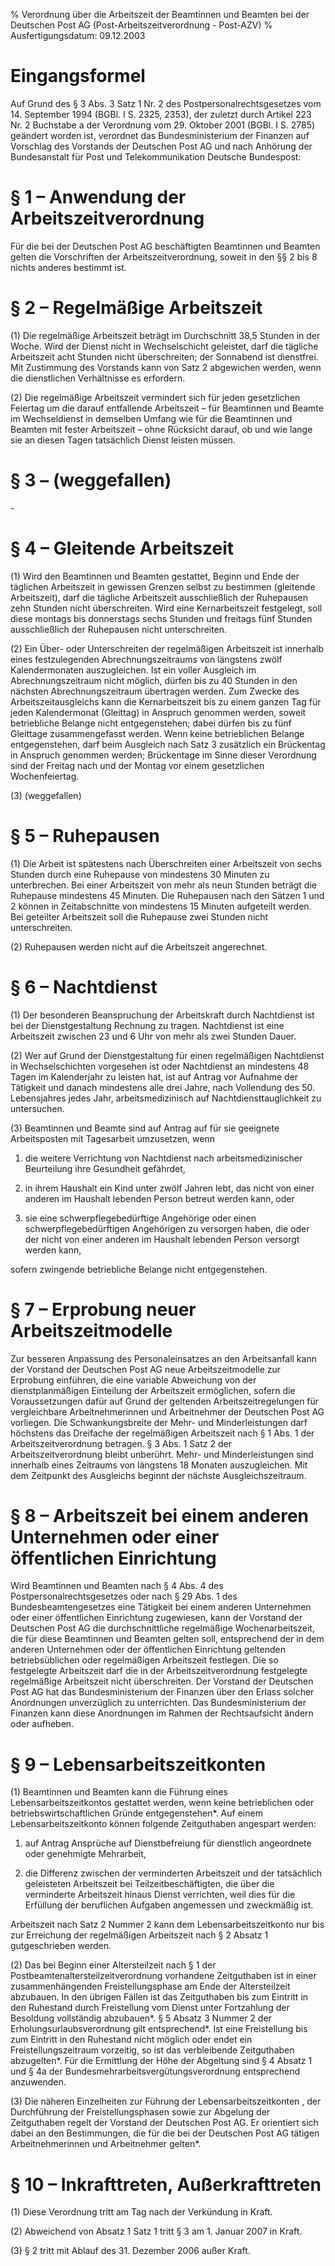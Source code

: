 % Verordnung über die Arbeitszeit der Beamtinnen und Beamten bei der Deutschen Post AG  (Post-Arbeitszeitverordnung - Post-AZV)
% Ausfertigungsdatum: 09.12.2003
 
# Eingangsformel

Auf Grund des § 3 Abs. 3 Satz 1 Nr. 2 des Postpersonalrechtsgesetzes vom 14. September 1994 (BGBl. I S. 2325, 2353), der zuletzt durch Artikel 223 Nr. 2 Buchstabe a der Verordnung vom 29. Oktober 2001 (BGBl. I S. 2785) geändert worden ist, verordnet das Bundesministerium der Finanzen auf Vorschlag des Vorstands der Deutschen Post AG und nach Anhörung der Bundesanstalt für Post und Telekommunikation Deutsche Bundespost:

# § 1 – Anwendung der Arbeitszeitverordnung

Für die bei der Deutschen Post AG beschäftigten Beamtinnen und Beamten gelten die Vorschriften der Arbeitszeitverordnung, soweit in den §§ 2 bis 8 nichts anderes bestimmt ist.

# § 2 – Regelmäßige Arbeitszeit

(1) Die regelmäßige Arbeitszeit beträgt im Durchschnitt 38,5 Stunden in der Woche. Wird der Dienst nicht in Wechselschicht geleistet, darf die tägliche Arbeitszeit acht Stunden nicht überschreiten; der Sonnabend ist dienstfrei. Mit Zustimmung des Vorstands kann von Satz 2 abgewichen werden, wenn die dienstlichen Verhältnisse es erfordern.

(2) Die regelmäßige Arbeitszeit vermindert sich für jeden gesetzlichen Feiertag um die darauf entfallende Arbeitszeit – für Beamtinnen und Beamte im Wechseldienst in demselben Umfang wie für die Beamtinnen und Beamten mit fester Arbeitszeit – ohne Rücksicht darauf, ob und wie lange sie an diesen Tagen tatsächlich Dienst leisten müssen.

# § 3 – (weggefallen)

\-

# § 4 – Gleitende Arbeitszeit

(1) Wird den Beamtinnen und Beamten gestattet, Beginn und Ende der täglichen Arbeitszeit in gewissen Grenzen selbst zu bestimmen (gleitende Arbeitszeit), darf die tägliche Arbeitszeit ausschließlich der Ruhepausen zehn Stunden nicht überschreiten. Wird eine Kernarbeitszeit festgelegt, soll diese montags bis donnerstags sechs Stunden und freitags fünf Stunden ausschließlich der Ruhepausen nicht unterschreiten.

(2) Ein Über- oder Unterschreiten der regelmäßigen Arbeitszeit ist innerhalb eines festzulegenden Abrechnungszeitraums von längstens zwölf Kalendermonaten auszugleichen. Ist ein voller Ausgleich im Abrechnungszeitraum nicht möglich, dürfen bis zu 40 Stunden in den nächsten Abrechnungszeitraum übertragen werden. Zum Zwecke des Arbeitszeitausgleichs kann die Kernarbeitszeit bis zu einem ganzen Tag für jeden Kalendermonat (Gleittag) in Anspruch genommen werden, soweit betriebliche Belange nicht entgegenstehen; dabei dürfen bis zu fünf Gleittage zusammengefasst werden. Wenn keine betrieblichen Belange entgegenstehen, darf beim Ausgleich nach Satz 3 zusätzlich ein Brückentag in Anspruch genommen werden; Brückentage im Sinne dieser Verordnung sind der Freitag nach und der Montag vor einem gesetzlichen Wochenfeiertag.

(3) (weggefallen)

# § 5 – Ruhepausen

(1) Die Arbeit ist spätestens nach Überschreiten einer Arbeitszeit von sechs Stunden durch eine Ruhepause von mindestens 30 Minuten zu unterbrechen. Bei einer Arbeitszeit von mehr als neun Stunden beträgt die Ruhepause mindestens 45 Minuten. Die Ruhepausen nach den Sätzen 1 und 2 können in Zeitabschnitte von mindestens 15 Minuten aufgeteilt werden. Bei geteilter Arbeitszeit soll die Ruhepause zwei Stunden nicht unterschreiten.

(2) Ruhepausen werden nicht auf die Arbeitszeit angerechnet.

# § 6 – Nachtdienst

(1) Der besonderen Beanspruchung der Arbeitskraft durch Nachtdienst ist bei der Dienstgestaltung Rechnung zu tragen. Nachtdienst ist eine Arbeitszeit zwischen 23 und 6 Uhr von mehr als zwei Stunden Dauer.

(2) Wer auf Grund der Dienstgestaltung für einen regelmäßigen Nachtdienst in Wechselschichten vorgesehen ist oder Nachtdienst an mindestens 48 Tagen im Kalenderjahr zu leisten hat, ist auf Antrag vor Aufnahme der Tätigkeit und danach mindestens alle drei Jahre, nach Vollendung des 50. Lebensjahres jedes Jahr, arbeitsmedizinisch auf Nachtdiensttauglichkeit zu untersuchen.

(3) Beamtinnen und Beamte sind auf Antrag auf für sie geeignete Arbeitsposten mit Tagesarbeit umzusetzen, wenn

1. die weitere Verrichtung von Nachtdienst nach arbeitsmedizinischer Beurteilung ihre Gesundheit gefährdet,

2. in ihrem Haushalt ein Kind unter zwölf Jahren lebt, das nicht von einer anderen im Haushalt lebenden Person betreut werden kann, oder

3. sie eine schwerpflegebedürftige Angehörige oder einen schwerpflegebedürftigen Angehörigen zu versorgen haben, die oder der nicht von einer anderen im Haushalt lebenden Person versorgt werden kann,

sofern zwingende betriebliche Belange nicht entgegenstehen.

# § 7 – Erprobung neuer Arbeitszeitmodelle

Zur besseren Anpassung des Personaleinsatzes an den Arbeitsanfall kann der Vorstand der Deutschen Post AG neue Arbeitszeitmodelle zur Erprobung einführen, die eine variable Abweichung von der dienstplanmäßigen Einteilung der Arbeitszeit ermöglichen, sofern die Voraussetzungen dafür auf Grund der geltenden Arbeitszeitregelungen für vergleichbare Arbeitnehmerinnen und Arbeitnehmer der Deutschen Post AG vorliegen. Die Schwankungsbreite der Mehr- und Minderleistungen darf höchstens das Dreifache der regelmäßigen Arbeitszeit nach § 1 Abs. 1 der Arbeitszeitverordnung betragen. § 3 Abs. 1 Satz 2 der Arbeitszeitverordnung bleibt unberührt. Mehr- und Minderleistungen sind innerhalb eines Zeitraums von längstens 18 Monaten auszugleichen. Mit dem Zeitpunkt des Ausgleichs beginnt der nächste Ausgleichszeitraum.

# § 8 – Arbeitszeit bei einem anderen Unternehmen oder einer öffentlichen Einrichtung

Wird Beamtinnen und Beamten nach § 4 Abs. 4 des Postpersonalrechtsgesetzes oder nach § 29 Abs. 1 des Bundesbeamtengesetzes eine Tätigkeit bei einem anderen Unternehmen oder einer öffentlichen Einrichtung zugewiesen, kann der Vorstand der Deutschen Post AG die durchschnittliche regelmäßige Wochenarbeitszeit, die für diese Beamtinnen und Beamten gelten soll, entsprechend der in dem anderen Unternehmen oder der öffentlichen Einrichtung geltenden betriebsüblichen oder regelmäßigen Arbeitszeit festlegen. Die so festgelegte Arbeitszeit darf die in der Arbeitszeitverordnung festgelegte regelmäßige Arbeitszeit nicht überschreiten. Der Vorstand der Deutschen Post AG hat das Bundesministerium der Finanzen über den Erlass solcher Anordnungen unverzüglich zu unterrichten. Das Bundesministerium der Finanzen kann diese Anordnungen im Rahmen der Rechtsaufsicht ändern oder aufheben.

# § 9 – Lebensarbeitszeitkonten

(1) Beamtinnen und Beamten kann die Führung eines Lebensarbeitszeitkontos gestattet werden, wenn keine betrieblichen oder betriebswirtschaftlichen Gründe entgegenstehen\*. Auf einem Lebensarbeitszeitkonto können folgende Zeitguthaben angespart werden:

1. auf Antrag Ansprüche auf Dienstbefreiung für dienstlich angeordnete oder genehmigte Mehrarbeit,

2. die Differenz zwischen der verminderten Arbeitszeit und der tatsächlich geleisteten Arbeitszeit bei Teilzeitbeschäftigten, die über die verminderte Arbeitszeit hinaus Dienst verrichten, weil dies für die Erfüllung der beruflichen Aufgaben angemessen und zweckmäßig ist.

Arbeitszeit nach Satz 2 Nummer 2 kann dem Lebensarbeitszeitkonto nur bis zur Erreichung der regelmäßigen Arbeitszeit nach § 2 Absatz 1 gutgeschrieben werden.

(2) Das bei Beginn einer Altersteilzeit nach § 1 der Postbeamtenaltersteilzeitverordnung vorhandene Zeitguthaben ist in einer zusammenhängenden Freistellungsphase am Ende der Altersteilzeit abzubauen. In den übrigen Fällen ist das Zeitguthaben bis zum Eintritt in den Ruhestand durch Freistellung vom Dienst unter Fortzahlung der Besoldung vollständig abzubauen\*. § 5 Absatz 3 Nummer 2 der Erholungsurlaubsverordnung gilt entsprechend\*. Ist eine Freistellung bis zum Eintritt in den Ruhestand nicht möglich oder endet ein Freistellungszeitraum vorzeitig, so ist das verbleibende Zeitguthaben abzugelten\*. Für die Ermittlung der Höhe der Abgeltung sind § 4 Absatz 1 und § 4a der Bundesmehrarbeitsvergütungsverordnung entsprechend anzuwenden.

(3) Die näheren Einzelheiten zur Führung der Lebensarbeitszeitkonten , der Durchführung der Freistellungsphasen sowie zur Abgelung der Zeitguthaben regelt der Vorstand der Deutschen Post AG. Er orientiert sich dabei an den Bestimmungen, die für die bei der Deutschen Post AG tätigen Arbeitnehmerinnen und Arbeitnehmer gelten\*.

# § 10 – Inkrafttreten, Außerkrafttreten

(1) Diese Verordnung tritt am Tag nach der Verkündung in Kraft.

(2) Abweichend von Absatz 1 Satz 1 tritt § 3 am 1. Januar 2007 in Kraft.

(3) § 2 tritt mit Ablauf des 31. Dezember 2006 außer Kraft.
